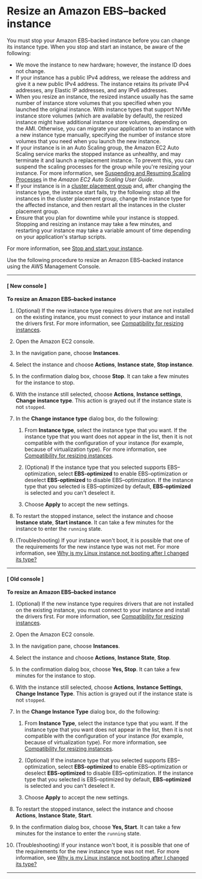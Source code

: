 # Resize an Amazon EBS–backed instance<a name="resize-ebs-backed-instance"></a>

You must stop your Amazon EBS–backed instance before you can change its instance type\. When you stop and start an instance, be aware of the following:
+ We move the instance to new hardware; however, the instance ID does not change\.
+ If your instance has a public IPv4 address, we release the address and give it a new public IPv4 address\. The instance retains its private IPv4 addresses, any Elastic IP addresses, and any IPv6 addresses\.
+ When you resize an instance, the resized instance usually has the same number of instance store volumes that you specified when you launched the original instance\. With instance types that support NVMe instance store volumes \(which are available by default\), the resized instance might have additional instance store volumes, depending on the AMI\. Otherwise, you can migrate your application to an instance with a new instance type manually, specifying the number of instance store volumes that you need when you launch the new instance\.
+ If your instance is in an Auto Scaling group, the Amazon EC2 Auto Scaling service marks the stopped instance as unhealthy, and may terminate it and launch a replacement instance\. To prevent this, you can suspend the scaling processes for the group while you're resizing your instance\. For more information, see [Suspending and Resuming Scaling Processes](https://docs.aws.amazon.com/autoscaling/latest/userguide/as-suspend-resume-processes.html) in the *Amazon EC2 Auto Scaling User Guide*\.
+ If your instance is in a [cluster placement group](placement-groups.md#placement-groups-cluster) and, after changing the instance type, the instance start fails, try the following: stop all the instances in the cluster placement group, change the instance type for the affected instance, and then restart all the instances in the cluster placement group\. 
+ Ensure that you plan for downtime while your instance is stopped\. Stopping and resizing an instance may take a few minutes, and restarting your instance may take a variable amount of time depending on your application's startup scripts\.

For more information, see [Stop and start your instance](Stop_Start.md)\.

Use the following procedure to resize an Amazon EBS–backed instance using the AWS Management Console\.

------
#### [ New console ]

**To resize an Amazon EBS–backed instance**

1. \(Optional\) If the new instance type requires drivers that are not installed on the existing instance, you must connect to your instance and install the drivers first\. For more information, see [Compatibility for resizing instances](resize-limitations.md)\.

1. Open the Amazon EC2 console\.

1. In the navigation pane, choose **Instances**\.

1. Select the instance and choose **Actions**, **Instance state**, **Stop instance**\.

1. In the confirmation dialog box, choose **Stop**\. It can take a few minutes for the instance to stop\.

1. With the instance still selected, choose **Actions**, **Instance settings**, **Change instance type**\. This action is grayed out if the instance state is not `stopped`\.

1. In the **Change instance type** dialog box, do the following:

   1. From **Instance type**, select the instance type that you want\. If the instance type that you want does not appear in the list, then it is not compatible with the configuration of your instance \(for example, because of virtualization type\)\. For more information, see [Compatibility for resizing instances](resize-limitations.md)\.

   1. \(Optional\) If the instance type that you selected supports EBS–optimization, select **EBS\-optimized** to enable EBS–optimization or deselect **EBS\-optimized** to disable EBS–optimization\. If the instance type that you selected is EBS–optimized by default, **EBS\-optimized** is selected and you can't deselect it\.

   1. Choose **Apply** to accept the new settings\.

1. To restart the stopped instance, select the instance and choose **Instance state**, **Start instance**\. It can take a few minutes for the instance to enter the `running` state\.

1. \(Troubleshooting\) If your instance won't boot, it is possible that one of the requirements for the new instance type was not met\. For more information, see [Why is my Linux instance not booting after I changed its type?](https://aws.amazon.com/premiumsupport/knowledge-center/boot-error-linux-nitro-instance/)

------
#### [ Old console ]

**To resize an Amazon EBS–backed instance**

1. \(Optional\) If the new instance type requires drivers that are not installed on the existing instance, you must connect to your instance and install the drivers first\. For more information, see [Compatibility for resizing instances](resize-limitations.md)\.

1. Open the Amazon EC2 console\.

1. In the navigation pane, choose **Instances**\.

1. Select the instance and choose **Actions**, **Instance State**, **Stop**\.

1. In the confirmation dialog box, choose **Yes, Stop**\. It can take a few minutes for the instance to stop\.

1. With the instance still selected, choose **Actions**, **Instance Settings**, **Change Instance Type**\. This action is grayed out if the instance state is not `stopped`\.

1. In the **Change Instance Type** dialog box, do the following:

   1. From **Instance Type**, select the instance type that you want\. If the instance type that you want does not appear in the list, then it is not compatible with the configuration of your instance \(for example, because of virtualization type\)\. For more information, see [Compatibility for resizing instances](resize-limitations.md)\.

   1. \(Optional\) If the instance type that you selected supports EBS–optimization, select **EBS\-optimized** to enable EBS–optimization or deselect **EBS\-optimized** to disable EBS–optimization\. If the instance type that you selected is EBS–optimized by default, **EBS\-optimized** is selected and you can't deselect it\.

   1. Choose **Apply** to accept the new settings\.

1. To restart the stopped instance, select the instance and choose **Actions**, **Instance State**, **Start**\.

1. In the confirmation dialog box, choose **Yes, Start**\. It can take a few minutes for the instance to enter the `running` state\.

1. \(Troubleshooting\) If your instance won't boot, it is possible that one of the requirements for the new instance type was not met\. For more information, see [Why is my Linux instance not booting after I changed its type?](https://aws.amazon.com/premiumsupport/knowledge-center/boot-error-linux-nitro-instance/)

------